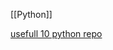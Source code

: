 
[[Python]]

[usefull 10 python repo ](https://dev.to/codeitbro/10-github-repositories-to-achieve-python-mastery-30mf)

